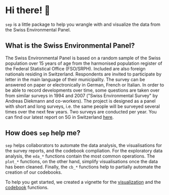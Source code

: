 # Hi there! 🌳
`sep` is a little package to help you wrangle with and visualize the data from the Swiss Environmental Panel. 

## What is the Swiss Environmental Panel? 

The Swiss Environmental Panel is based on a random sample of the Swiss population over 15 years of age from the harmonised population register of the Federal Statistical Office (FSO/SRPH). Included are also foreign nationals residing in Switzerland. Respondents are invited to participate by letter in the main language of their municipality. The survey can be answered on paper or electronically in German, French or Italian. In order to be able to record developments over time, some questions are taken over from similar surveys in 1994 and 2007 ("Swiss Environmental Survey" by Andreas Diekmann and co-workers). The project is designed as a panel with short and long surveys, i.e. the same people will be surveyed several times over the next few years. Two surveys are conducted per year. You can find our latest report on 5G in Switzerland [here](https://ethz.ch/content/dam/ethz/special-interest/dual/istp-dam/documents/ISTP/Research/SEP/de/Welle%205_Umweltpanel_Ergebnisbericht_DE.pdf).

## How does `sep` help me?

`sep` helps collaborators to automate the data analysis, the visualisations for the survey reports, and the codebook compliation. For the exploratory data analysis, the `eda_*` functions contain the most common operations. The `plot_*` functions, on the other hand, simplify visualisations once the data has been cleaned. Finally, the `cb_*` functions help to partially automate the creation of our codebooks.

To help you get started, we created a vignette for the [visualization](https://bonschorno.github.io/sep/doc/Walk-through.html) and the [codebook](https://bonschorno.github.io/sep/doc/codebook_walkthrough.pdf) functions.
